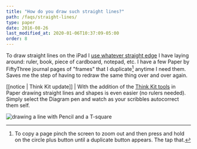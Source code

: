 ```yaml
---
title: "How do you draw such straight lines?"
path: /faqs/straight-lines/
type: paper
date: 2016-08-26
last_modified_at: 2020-01-06T10:37:09-05:00
order: 8
---
```


To draw straight lines on the iPad I [use whatever straight edge](/mastering-paper/grid-method/) I have laying around: ruler, book, piece of cardboard, notepad, etc. I have a few Paper by FiftyThree journal pages of "frames" that I duplicate[^duplicate-page] anytime I need them. Saves me the step of having to redraw the same thing over and over again.

[[notice | Think Kit update]]
| With the addition of the [Think Kit tools](https://www.fiftythree.com/think) in Paper drawing straight lines and shapes is even easier (no rulers needed). Simply select the Diagram pen and watch as your scribbles autocorrect them self.

![drawing a line with Pencil and a T-square](../../images/paper-53-grid-t-square-lg.jpg)

[^duplicate-page]: To copy a page pinch the screen to zoom out and then press and hold on the circle plus button until a duplicate button appears. The tap that.
